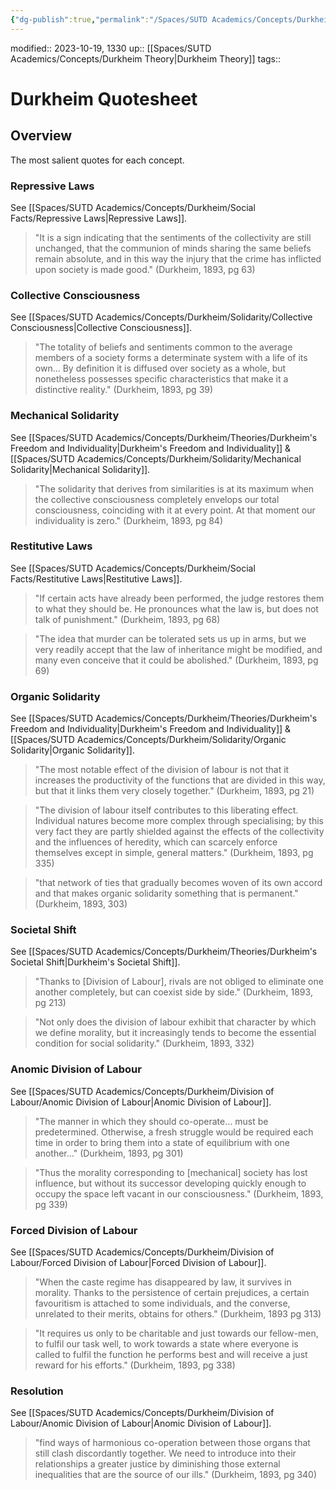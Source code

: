 ```yaml
---
{"dg-publish":true,"permalink":"/Spaces/SUTD Academics/Concepts/Durkheim/Durkheim Quotesheet/","tags":["created/2023/Oct"]}
---
```


modified:: 2023-10-19, 1330
up:: [[Spaces/SUTD Academics/Concepts/Durkheim Theory\|Durkheim Theory]]
tags::

# Durkheim Quotesheet

## Overview

The most salient quotes for each concept.

### Repressive Laws

See [[Spaces/SUTD Academics/Concepts/Durkheim/Social Facts/Repressive Laws\|Repressive Laws]].

> "It is a sign indicating that the sentiments of the collectivity are still unchanged, that the communion of minds sharing the same beliefs remain absolute, and in this way the injury that the crime has inflicted upon society is made good." (Durkheim, 1893, pg 63)

### Collective Consciousness

See [[Spaces/SUTD Academics/Concepts/Durkheim/Solidarity/Collective Consciousness\|Collective Consciousness]].

> "The totality of beliefs and sentiments common to the average members of a society forms a determinate system with a life of its own... By definition it is diffused over society as a whole, but nonetheless possesses specific characteristics that make it a distinctive reality." (Durkheim, 1893, pg 39)

### Mechanical Solidarity

See [[Spaces/SUTD Academics/Concepts/Durkheim/Theories/Durkheim's Freedom and Individuality\|Durkheim's Freedom and Individuality]] & [[Spaces/SUTD Academics/Concepts/Durkheim/Solidarity/Mechanical Solidarity\|Mechanical Solidarity]].

> "The solidarity that derives from similarities is at its maximum when the collective consciousness completely envelops our total consciousness, coinciding with it at every point. At that moment our individuality is zero." (Durkheim, 1893, pg 84)

### Restitutive Laws

See [[Spaces/SUTD Academics/Concepts/Durkheim/Social Facts/Restitutive Laws\|Restitutive Laws]].

> "If certain acts have already been performed, the judge restores them to what they should be. He pronounces what the law is, but does not talk of punishment." (Durkheim, 1893, pg 68)

> "The idea that murder can be tolerated sets us up in arms, but we very readily accept that the law of inheritance might be modified, and many even conceive that it could be abolished." (Durkheim, 1893, pg 69)

### Organic Solidarity

See [[Spaces/SUTD Academics/Concepts/Durkheim/Theories/Durkheim's Freedom and Individuality\|Durkheim's Freedom and Individuality]] & [[Spaces/SUTD Academics/Concepts/Durkheim/Solidarity/Organic Solidarity\|Organic Solidarity]].

> "The most notable effect of the division of labour is not that it increases the productivity of the functions that are divided in this way, but that it links them very closely together." (Durkheim, 1893, pg 21)

> "The division of labour itself contributes to this liberating effect. Individual natures become more complex through specialising; by this very fact they are partly shielded against the effects of the collectivity and the influences of heredity, which can scarcely enforce themselves except in simple, general matters." (Durkheim, 1893, pg 335)

> "that network of ties that gradually becomes woven of its own accord and that makes organic solidarity something that is permanent." (Durkheim, 1893, 303)

### Societal Shift

See [[Spaces/SUTD Academics/Concepts/Durkheim/Theories/Durkheim's Societal Shift\|Durkheim's Societal Shift]].

> "Thanks to [Division of Labour], rivals are not obliged to eliminate one another completely, but can coexist side by side." (Durkheim, 1893, pg 213)

> "Not only does the division of labour exhibit that character by which we define morality, but it increasingly tends to become the essential condition for social solidarity." (Durkheim, 1893, 332)

### Anomic Division of Labour

See [[Spaces/SUTD Academics/Concepts/Durkheim/Division of Labour/Anomic Division of Labour\|Anomic Division of Labour]].

> "The manner in which they should co-operate… must be predetermined. Otherwise, a fresh struggle would be required each time in order to bring them into a state of equilibrium with one another…" (Durkheim, 1893, pg 301)

> "Thus the morality corresponding to [mechanical] society has lost influence, but without its successor developing quickly enough to occupy the space left vacant in our consciousness." (Durkheim, 1893, pg 339)

### Forced Division of Labour

See [[Spaces/SUTD Academics/Concepts/Durkheim/Division of Labour/Forced Division of Labour\|Forced Division of Labour]].

> "When the caste regime has disappeared by law, it survives in morality. Thanks to the persistence of certain prejudices, a certain favouritism is attached to some individuals, and the converse, unrelated to their merits, obtains for others." (Durkheim, 1893 pg 313)

> "It requires us only to be charitable and just towards our fellow-men, to fulfil our task well, to work towards a state where everyone is called to fulfil the function he performs best and will receive a just reward for his efforts." (Durkheim, 1893, pg 338)

### Resolution

See [[Spaces/SUTD Academics/Concepts/Durkheim/Division of Labour/Anomic Division of Labour\|Anomic Division of Labour]].

> "find ways of harmonious co-operation between those organs that still clash discordantly together. We need to introduce into their relationships a greater justice by diminishing those external inequalities that are the source of our ills." (Durkheim, 1893, pg 340)